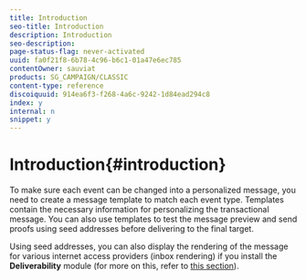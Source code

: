 ```yaml
---
title: Introduction
seo-title: Introduction
description: Introduction
seo-description: 
page-status-flag: never-activated
uuid: fa0f21f8-6b78-4c96-b6c1-01a47e6ec785
contentOwner: sauviat
products: SG_CAMPAIGN/CLASSIC
content-type: reference
discoiquuid: 914ea6f3-f268-4a6c-9242-1d84ead294c8
index: y
internal: n
snippet: y
---
```


# Introduction{#introduction}

To make sure each event can be changed into a personalized message, you need to create a message template to match each event type. Templates contain the necessary information for personalizing the transactional message. You can also use templates to test the message preview and send proofs using seed addresses before delivering to the final target.

Using seed addresses, you can also display the rendering of the message for various internet access providers (inbox rendering) if you install the **Deliverability** module (for more on this, refer to [this section](../../delivery/using/about-deliverability.md)). 
